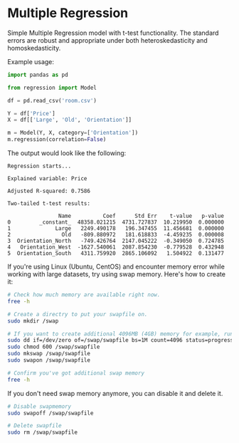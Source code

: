 # Multiple Regression
Simple Multiple Regression model with t-test functionality.
The standard errors are robust and appropriate under both heteroskedasticity and homoskedasticity.


Example usage:

```python
import pandas as pd

from regression import Model 

df = pd.read_csv('room.csv')

Y = df['Price']
X = df[['Large', 'Old', 'Orientation']]

m = Model(Y, X, category=['Orientation'])
m.regression(correlation=False)
```

The output would look like the following:
```
Regression starts... 

Explained variable: Price

Adjusted R-squared: 0.7586

Two-tailed t-test results:

                Name          Coef      Std Err    t-value   p-value
0         _constant_  48358.021215  4731.727837  10.219950  0.000000
1              Large   2249.490178   196.347455  11.456681  0.000000
2                Old   -809.880972   181.618833  -4.459235  0.000008
3  Orientation_North   -749.426764  2147.045222  -0.349050  0.724785
4   Orientation_West  -1627.540061  2087.854230  -0.779528  0.432948
5  Orientation_South   4311.759920  2865.106092   1.504922  0.131477
```

If you're using Linux (Ubuntu, CentOS) and encounter memory error while working with large datasets, try using swap memory. Here's how to create it:
```bash
# Check how much memory are available right now.
free -h 

# Create a directry to put your swapfile on.
sudo mkdir /swap

# If you want to create additional 4096MB (4GB) memory for example, run the following:
sudo dd if=/dev/zero of=/swap/swapfile bs=1M count=4096 status=progress
sudo chmod 600 /swap/swapfile
sudo mkswap /swap/swapfile
sudo swapon /swap/swapfile

# Confirm you've got additional swap memory
free -h 
```


If you don't need swap memory anymore, you can disable it and delete it.
```bash
# Disable swapmemory
sudo swapoff /swap/swapfile

# Delete swapfile
sudo rm /swap/swapfile
```
